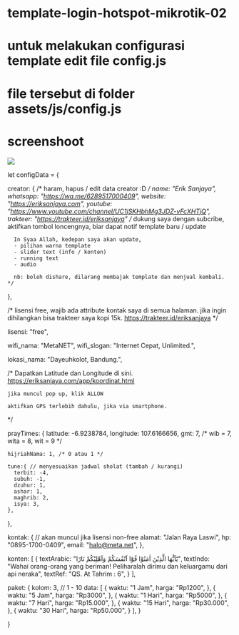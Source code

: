 # template-login-hotspot-mikrotik-02

# untuk melakukan configurasi template edit file config.js

# file tersebut di folder assets/js/config.js


# screenshoot
<img src="https://images.unsplash.com/photo-1533090161767-e6ffed986c88?ixid=MnwxMjA3fDB8MHxwaG90by1wYWdlfHx8fGVufDB8fHx8&ixlib=rb-1.2.1&auto=format&fit=crop&w=1169&q=80" />

let configData = {
  
  creator: { /* haram, hapus / edit data creator :D */
    name: "Erik Sanjaya",
    whatsapp: "https://wa.me/6289517000409",
    website: "https://eriksanjaya.com",
    youtube: "https://www.youtube.com/channel/UC1jSKHbhMg3JDZ-vFcXHTjQ",
    trakteer: "https://trakteer.id/eriksanjaya"
    /*
      dukung saya dengan subcribe,
      aktifkan tombol loncengnya, biar dapat notif template baru / update

      In Syaa Allah, kedepan saya akan update, 
      - pilihan warna template
      - slider text (info / konten)
      - running text
      - audio
      
      nb: boleh dishare, dilarang membajak template dan menjual kembali.
    */ 
  },

  /*
    lisensi free, wajib ada attribute kontak saya di semua halaman.
    jika ingin dihilangkan bisa trakteer saya kopi 15k.
    https://trakteer.id/eriksanjaya
  */ 
  
  lisensi: "free",

  wifi_nama: "MetaNET",
  wifi_slogan: "Internet Cepat, Unlimited.",
  
  lokasi_nama: "Dayeuhkolot, Bandung.",

  /*
    Dapatkan Latitude dan Longitude di sini.
    https://eriksanjaya.com/app/koordinat.html

    jika muncul pop up, klik ALLOW
    
    aktifkan GPS terlebih dahulu, jika via smartphone.
  */

  prayTimes: {
    latitude: -6.9238784,
    longitude: 107.6166656,
    gmt: 7, /* wib = 7, wita = 8, wit = 9 */

    hijriahNama: 1, /* 0 atau 1 */ 

    tune:{ // menyesuaikan jadwal sholat (tambah / kurangi)
      terbit: -4,
      subuh: -1,
      dzuhur: 1,
      ashar: 1,
      maghrib: 2,
      isya: 3,
    },
  },

  kontak: { // akan muncul jika lisensi non-free
    alamat: "Jalan Raya Laswi",
    hp: "0895-1700-0409",
    email: "halo@meta.net",
  },
  
  konten: [
    {
      textArabic: "يٰٓاَيُّهَا الَّذِيْنَ اٰمَنُوْا قُوْٓا اَنْفُسَكُمْ وَاَهْلِيْكُمْ نَارًا",
      textIndo: "Wahai orang-orang yang beriman! Peliharalah dirimu dan keluargamu dari api neraka",
      textRef: "QS. At Tahrim : 6",
    }
  ],

  paket: {
    kolom: 3, // 1 - 10
    data:  [
      {
        waktu: "1 Jam",
        harga: "Rp1200",
      },
      {
        waktu: "5 Jam",
        harga: "Rp3000",
      },
      {
        waktu: "1 Hari",
        harga: "Rp5000",
      },
      {
        waktu: "7 Hari",
        harga: "Rp15.000",
      },
      {
        waktu: "15 Hari",
        harga: "Rp30.000",
      },
      {
        waktu: "30 Hari",
        harga: "Rp50.000",
      }
    ],
  }

}
